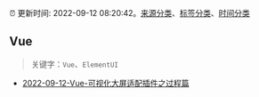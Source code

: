 :alarm_clock: 更新时间: 2022-09-12 08:20:42。[来源分类](../README.md)、[标签分类](../TAGS.md)、[时间分类](../TIMELINE.md)

## Vue


> 关键字：`Vue`、`ElementUI`



- [2022-09-12-Vue-可视化大屏适配插件之过程篇](https://toutiao.io/k/5u9698a) 
